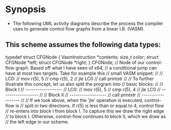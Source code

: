 # Synopsis
- The following UML activity diagrams describe the process the compiler uses
to generate control flow graphs from a linear I.R. (VASM).

## This scheme assumes the following data types:
typedef struct
CFGNode
{
    VasmInstruction *contents;
    size_t color;
    struct CFGNode *left;
    struct CFGNode *right;
}
CFGNode;
// Node of our control-flow graph. Based off what I have seen of x64,
// a conditional jump can have at most two targets. Take for example this
// small VASM snippet:
//
// LC0:
// mov      r(5), 5
// cmp      r(5), 2
// jle      LC0
// call     printstr
//
// To further illustrate this concept, let us also split the program into
// basic blocks:
//
// Block I
// ------------------
// LC0:
// mov      r(5), 5
// cmp      r(5), 4
// jle      LC0
// ------------------
//
// Block II
// ------------------
// call     printstr
// ------------------
//
// If we look above, when the 'jle' operation is executed, control-flow is
// split in two directions. If r(5) is less than or equal to 4, control flow
// re-enters into block I from block I. To capture this we draw the right edge
// to block I. Otherwise, control-flow continues to block II, which we draw as
// the left edge in our scheme.
